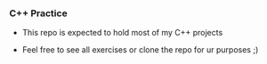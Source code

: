 ### C++ Practice

* This repo is expected to hold most of my C++ projects

* Feel free to see all exercises or clone the repo for ur purposes ;)